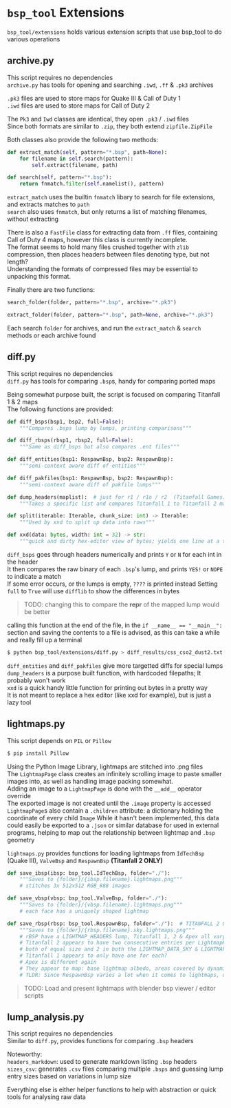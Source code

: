 # `bsp_tool` Extensions
`bsp_tool/extensions` holds various extension scripts that use bsp_tool to do various operations  

## archive.py
This script requires no dependencies  
`archive.py` has tools for opening and searching `.iwd`, `.ff` & `.pk3` archives  

`.pk3` files are used to store maps for Quake III & Call of Duty 1  
`.iwd` files are used to store maps for Call of Duty 2  

The `Pk3` and `Iwd` classes are identical, they open `.pk3` / `.iwd` files  
Since both formats are similar to `.zip`, they both extend `zipfile.ZipFile`  

Both classes also provide the following two methods:  
```python
def extract_match(self, pattern="*.bsp", path=None):
    for filename in self.search(pattern):
        self.extract(filename, path)

def search(self, pattern="*.bsp"):
    return fnmatch.filter(self.namelist(), pattern)
```
`extract_match` uses the builtin `fnmatch` libary to search for file extensions, and extracts matches to `path`  
`search` also uses `fnmatch`, but only returns a list of matching filenames, without extracting  

There is also a `FastFile` class for extracting data from `.ff` files, containing Call of Duty 4 maps, however this class is currently incomplete.  
The format seems to hold many files crushed together with `zlib` compression, then places headers between files denoting type, but not length?  
Understanding the formats of compressed files may be essential to unpacking this format.  

Finally there are two functions:
```python
search_folder(folder, pattern="*.bsp", archive="*.pk3")

extract_folder(folder, pattern="*.bsp", path=None, archive="*.pk3")
```
Each search `folder` for archives, and run the `extract_match` & `search` methods or each archive found


## diff.py
This script requires no dependencies  
`diff.py` has tools for comparing `.bsp`s, handy for comparing ported maps  

Being somewhat purpose built, the script is focused on comparing Titanfall 1 & 2 maps  
The following functions are provided:  
```python
def diff_bsps(bsp1, bsp2, full=False):
    """Compares .bsps lump by lumps, printing comparisons"""

def diff_rbsps(rbsp1, rbsp2, full=False):
    """Same as diff_bsps but also compares .ent files"""

def diff_entities(bsp1: RespawnBsp, bsp2: RespawnBsp):
    """semi-context aware diff of entities"""

def diff_pakfiles(bsp1: RespawnBsp, bsp2: RespawnBsp):
    """semi-context aware diff of pakfile lumps"""

def dump_headers(maplist):  # just for r1 / r1o / r2  (Titanfall Games)
    """Takes a specific list and compares Titanfall 1 to Titanfall 2 maps"""

def split(iterable: Iterable, chunk_size: int) -> Iterable:
    """Used by xxd to split up data into rows"""

def xxd(data: bytes, width: int = 32) -> str:
    """quick and dirty hex-editor view of bytes; yields one line at a time"""
```

`diff_bsps` goes through headers numerically and prints `Y` or `N` for each int in the header  
It then compares the raw binary of each `.bsp`'s lump, and prints `YES!` or `NOPE` to indicate a match  
If some error occurs, or the lumps is empty, `????` is printed instead
Setting `full` to `True` will use `difflib` to show the differences in bytes

> TODO: changing this to compare the __repr__ of the mapped lump would be better

calling this function at the end of the file, in the `if __name__ == "__main__":` section and saving the contents to a file is advised, as this can take a while and really fill up a terminal  
```sh
$ python bsp_tool/extensions/diff.py > diff_results/css_cso2_dust2.txt
```

`diff_entities` and `diff_pakfiles` give more targetted diffs for special lumps  
`dump_headers` is a purpose built function, with hardcoded filepaths; It probably won't work  
`xxd` is a quick handy little function for printing out bytes in a pretty way  
It is not meant to replace a hex editor (like xxd for example), but is just a lazy tool  


## lightmaps.py
This script depends on `PIL` or `Pillow`
```python
$ pip install Pillow
```

Using the Python Image Library, lightmaps are stitched into .png files  
The `LightmapPage` class creates an infinitely scrolling image to paste smaller images into, as well as handling image packing somewhat.  
Adding an image to a `LightmapPage` is done with the `__add__` operator override  
The exported image is not created until the `.image` property is accessed
`LightmapPage`s also contain a `.children` attribute: a dictionary holding the coordinate of every child `Image`
While it hasn't been implemented, this data could easily be exported to a `.json` or similar database for used in external programs, helping to map out the relationship between lightmap and `.bsp` geometry  

`lightmaps.py` provides functions for loading lightmaps from `IdTechBsp` (Quake III), `ValveBsp` and `RespawnBsp` **(Titanfall 2 ONLY)**  
```python
def save_ibsp(ibsp: bsp_tool.IdTechBsp, folder="./"):
    """Saves to {folder}/{ibsp.filename}.lightmaps.png"""
    # stitches 3x 512x512 RGB_888 images

def save_vbsp(vbsp: bsp_tool.ValveBsp, folder="./"):
    """Saves to {folder}/{vbsp.filename}.lightmaps.png"""
    # each face has a uniquely shaped lightmap

def save_rbsp(rbsp: bsp_tool.RespawnBsp, folder="./"):  # TITANFALL 2 ONLY!
    """Saves to {folder}/{rbsp.filename}.sky.lightmaps.png"""
    # rBSP have a LIGHTMAP_HEADERS lump, Titanfall 1, 2 & Apex all vary
    # Titanfall 2 appears to have two consecutive entries per LightmapHeader
    # both of equal size and 2 in both the LIGHTMAP_DATA_SKY & LIGHTMAP_DATA_REAL_TIME_LIGHTS lumps
    # Titanfall 1 appears to only have one for each?
    # Apex is different again
    # They appear to map: base lightmap albedo, areas covered by dynamic light, surface normals & dot(sunVector, N)
    # TLDR: Since RespawnBsp varies a lot when it comes to lightmaps, only Titanfall2 is supported currently
```

> TODO: Load and present lightmaps with blender bsp viewer / editor scripts


## lump_analysis.py
This script requires no dependencies  
Similar to `diff.py`, provides functions for comparing `.bsp` headers  

Noteworthy:  
`headers_markdown`: used to generate markdown listing `.bsp` headers  
`sizes_csv`: generates `.csv` files comparing multiple `.bsps` and guessing lump entry sizes based on variations in lump size  

Everything else is either helper functions to help with abstraction or quick tools for analysing raw data  
